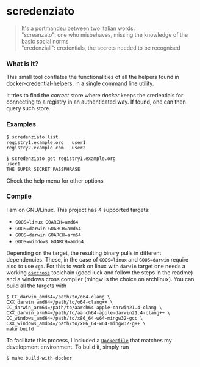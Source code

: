 # scredenziato

> It's a portmandeu between two italian words:</br>
> "screanzato": one who misbehaves, missing the knowledge of the basic social norms</br>
> "credenziali": credentials, the secrets needed to be recognised

### What is it?

This small tool conflates the functionalities of all the helpers found in
[docker-credential-helpers][d], in a single command line utility.

It tries to find the _correct_ store where *docker* keeps the credentials for connecting
to a registry in an authenticated way. If found, one can then query such store.

### Examples

```
$ scredenziato list
registry1.example.org	user1
registry2.example.com	user2

$ scredenziato get registry1.example.org
user1
THE_SUPER_SECRET_PASSPHRASE
```

Check the help menu for other options

### Compile

I am on GNU/Linux. This project has 4 supported targets:
 - `GOOS=linux GOARCH=amd64`
 - `GOOS=darwin GOARCH=amd64`
 - `GOOS=darwin GOARCH=arm64`
 - `GOOS=windows GOARCH=amd64`

Depending on the target, the resulting binary pulls in different dependencies. These, in
the case of `GOOS=linux` and `GOOS=darwin` require also to use `cgo`. For this to work
on linux with `darwin` target one needs a working [`osxcross`][o] toolchain (good luck
and follow the steps in the readme) and a windows cross compiler (mingw is the choice on
archlinux). You can build all the targets with

```
$ CC_darwin_amd64=/path/to/o64-clang \
CXX_darwin_amd64=/path/to/o64-clang++ \
CC_darwin_arm64=/path/to/aarch64-apple-darwin21.4-clang \
CXX_darwin_arm64=/path/to/aarch64-apple-darwin21.4-clang++ \
CC_windows_amd64=/path/to/x86_64-w64-mingw32-gcc \
CXX_windows_amd64=/path/to/x86_64-w64-mingw32-g++ \
make build
```

To facilitate this process, I included a [`Dockerfile`](./Dockerfile) that matches my
development environment. To build it, simply run

```
$ make build-with-docker
```

[d]: https://github.com/docker/docker-credential-helpers
[o]: https://github.com/tpoechtrager/osxcross
